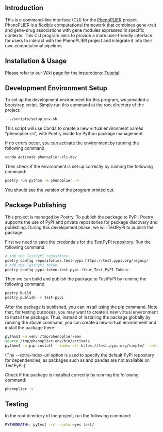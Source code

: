## Introduction
This is a command-line interface (CLI) for the [PhenoPLIER](https://github.com/haoyu-zc/phenoplier?tab=readme-ov-file) project. PhenoPLIER is a flexible computational framework that combines gene-trait and gene-drug associations with gene modules expressed in specific contexts. This CLI program aims to provide a more user-friendly interface for users to interact with the PhenoPLIER project and integrate it into their own computational pipelines.

## Installation & Usage
Please refer to our Wiki page for the insturctions: [Tutorial](https://github.com/pivlab/phenoplier-cli/wiki)

## Development Environment Setup
To set up the development environment for this program, we provided a bootstrap script. Simply run this command at the root directory of the project:

```bash
. ./scripts/setup_env.sh
```

This script will use Conda to create a new virtual environment named "phenoplier-cli", with Poetry inside for Python package management.

If no errors occur, you can activate the environment by running the following command:

```bash
conda activate phenoplier-cli-dev
```

Then check if the environment is set up correctly by running the following command:

```bash
poetry run python -m phenoplier -v
```

You should see the version of the program printed out.

## Package Publishing
This project is managed by Poetry. To publish the package to PyPI. Poetry supports the use of PyPI and private repositories for package discovery and publishing. During this development phase, we will TestPyPI to publish the package.

First we need to save the credentials for the TestPyPI repository. Run the following command:
```bash
# Add the TestPyPI repository
poetry config repositories.test-pypi https://test.pypi.org/legacy/
# Add the TestPyPI token
poetry config pypi-token.test-pypi <Your_Test_PyPI_Token>
```

Then we can build and publish the package to TestPyPI by running the following command:
```bash
poetry build
poetry publish -r test-pypi
```

After the package is published, you can install using the pip command. Note that, for testing purposes, you may want to create a new virtual environment to install the package. Thus, instead of installing the package globally by running the above command, you can create a new virtual environment and install the package there:
```bash
python3 -m venv /tmp/phenoplier-env
source /tmp/phenoplier-env/bin/activate
python3 -m pip install --index-url https://test.pypi.org/simple/ --extra-index-url https://pypi.org/simple phenoplier
```
(The --extra-index-url option is used to specify the default PyPI repository for dependencies, as packages such as and pandas are not available on TestPyPI.)

Check if the package is installed correctly by running the following command:
```bash
phenoplier -v
```

## Testing
In the root directory of the project, run the following command:
```bash
PYTHONPATH=. pytest -rs --color=yes test/
```
